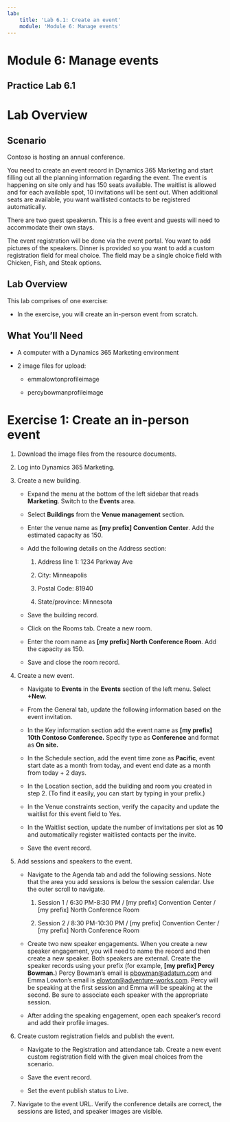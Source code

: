 ```yaml
---
lab:
    title: 'Lab 6.1: Create an event'
    module: 'Module 6: Manage events'
---
```



Module 6: Manage events
=====

## Practice Lab 6.1


Lab Overview
============

Scenario
--------

Contoso is hosting an annual conference.

You need to create an event record in Dynamics 365 Marketing and start
filling out all the planning information regarding the event. The event is
happening on site only and has 150 seats available. The waitlist is allowed and
for each available spot, 10 invitations will be sent out. When additional seats
are available, you want waitlisted contacts to be registered automatically.

There are two guest speakersn. This is a free
event and guests will need to accommodate their own stays.

The event registration will be done via the event portal. You want to add
pictures of the speakers. Dinner is provided so you want to add a custom
registration field for meal choice. The field may be a single choice field with
Chicken, Fish, and Steak options.

Lab Overview
------------

This lab comprises of one exercise:

-   In the exercise, you will create an in-person event from scratch.

What You’ll Need
----------------

-   A computer with a Dynamics 365 Marketing environment

-   2 image files for upload:

    -   emmalowtonprofileimage

    -   percybowmanprofileimage

Exercise 1: Create an in-person event
=====================================

1.  Download the image files from the resource documents.

2.  Log into Dynamics 365 Marketing.

3.  Create a new building.

    - Expand the menu at the bottom of the left sidebar that reads **Marketing**. Switch to the **Events** area.

    - Select **Buildings** from the **Venue management** section.
    
    - Enter the venue name as **[my prefix] Convention Center**. Add the estimated capacity as 150.

    - Add the following details on the Address section:

        1.  Address line 1: 1234 Parkway Ave

        2.  City: Minneapolis

        3.  Postal Code: 81940

        4.  State/province: Minnesota

    - Save the building record.

    - Click on the Rooms tab. Create a new room.

    - Enter the room name as **[my prefix] North Conference Room**. Add the capacity as 150.

    - Save and close the room record.

4.  Create a new event.

    - Navigate to **Events** in the **Events** section of the left menu. Select **+New.**

    - From the General tab, update the following information based on the
        event invitation.

    - In the Key information section add the event name as **[my prefix] 10th Contoso
        Conference.** Specify type as **Conference** and format as **On site.**

    - In the Schedule section, add the event time zone as **Pacific**, event start date as a month from today, and
        event end date as a month from today + 2 days.

    - In the Location section, add the building and room you created in step 2. (To find it easily, you can start by typing in your prefix.)

    - In the Venue constraints section, verify the capacity and update the
        waitlist for this event field to Yes.

    - In the Waitlist section, update the number of invitations per slot as **10** and
        automatically register waitlisted contacts per the invite.

    - Save the event record.

5.  Add sessions and speakers to the event.

    - Navigate to the Agenda tab and add the following sessions. Note that the
        area you add sessions is below the session calendar. Use the outer
        scroll to navigate.

        1.  Session 1 / 6:30 PM-8:30 PM / [my prefix] Convention Center /
            [my prefix] North Conference Room

        2.  Session 2 / 8:30 PM-10:30 PM / [my prefix] Convention Center /
            [my prefix] North Conference Room

    - Create two new speaker engagements. When you create a new speaker
        engagement, you will need to name the record and then create a new
        speaker. Both speakers are external. Create the speaker records using your prefix (for example, **[my prefix] Percy Bowman.**)
        Percy Bowman’s email is <pbowman@adatum.com> and Emma Lowton’s email is
        <elowton@adventure-works.com>. Percy will be speaking at the first
        session and Emma will be speaking at the second. Be sure to associate
        each speaker with the appropriate session.

    - After adding the speaking engagement, open each speaker’s record and add
        their profile images.

6.  Create custom registration fields and publish the event.

    - Navigate to the Registration and attendance tab. Create a new event
        custom registration field with the given meal choices from the scenario.

    - Save the event record.

    - Set the event publish status to Live.

7.  Navigate to the event URL. Verify the conference details are correct, the
    sessions are listed, and speaker images are visible.
